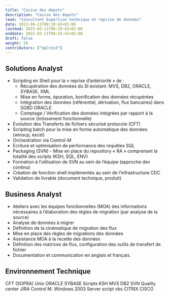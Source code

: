 ```yaml
---
title: "Caisse des depots"
description: "Caisse des depots"
lead: "Consultant Expertise technique et reprise de données"
date: 2013-09-11T09:19:42+01:00
lastmod: 2015-03-11T09:19:42+01:00
enddate: 2015-03-11T09:19:42+01:00
draft: false
weight: 50
contributors: ["UpCreid"]
---
```


## Solutions Analyst

- Scripting en Shell pour la « reprise d’antériorité » de :
  - Récupération des données du SI existant: MVS, DB2, ORACLE, SYBASE, XML
  - Mise en forme, épuration, bonification des données récupérées
  - Intégration des données (référentiel, dérivation, flux bancaires) dans SGBD ORACLE
  - Comptage / Vérification des données intégrées par rapport à la source (lotissement fonctionnelle)
- Évolution des Transferts de fichiers sécurisé protocole (CFT)
- Scripting batch pour la mise en forme automatique des données (winscp, excel)
- Orchestration via Control-M
- Ecriture et optimisation de performance des requêtes SQL
- Packaging (SVN) - Mise en place du repository « RA » comprenant la totalité des scripts (KSH, SQL, ENV)
- Formation à l’utilisation de SVN au sein de l’équipe (approche dev continu)
- Création de fonction shell implémentés au sein de l’infrastructure CDC
- Validation de livrable (document technique, produit)

## Business Analyst

- Ateliers avec les équipes fonctionnelles (MOA) des informations nécessaires à l’élaboration des règles de migration (par analyse de la source)
- Analyse de données à migrer
- Définition de la cinématique de migration des flux
- Mise en place des règles de migrations des données
- Assistance MOA à la recette des données
- Définition des matrices de flux, configuration des outils de transfert de fichier
- Documentation et communication en anglais et français.

## Environnement Technique

<span class="badge rounded-pill bg-secondary">CFT (SOPRA)</span>
<span class="badge rounded-pill bg-secondary">Unix</span>
<span class="badge rounded-pill bg-secondary">ORACLE</span>
<span class="badge rounded-pill bg-secondary">SYBASE</span>
<span class="badge rounded-pill bg-secondary">Scripts KSH</span>
<span class="badge rounded-pill bg-secondary">MVS</span>
<span class="badge rounded-pill bg-secondary">DB2</span>
<span class="badge rounded-pill bg-secondary">SVN</span>
<span class="badge rounded-pill bg-secondary">Quality center</span>
<span class="badge rounded-pill bg-secondary">JIRA</span>
<span class="badge rounded-pill bg-secondary">Control M.</span>
<span class="badge rounded-pill bg-secondary">Windows 2003 Server</span>
<span class="badge rounded-pill bg-secondary">script vbs</span>
<span class="badge rounded-pill bg-secondary">CITRIX</span>
<span class="badge rounded-pill bg-secondary">CISCO</span>
